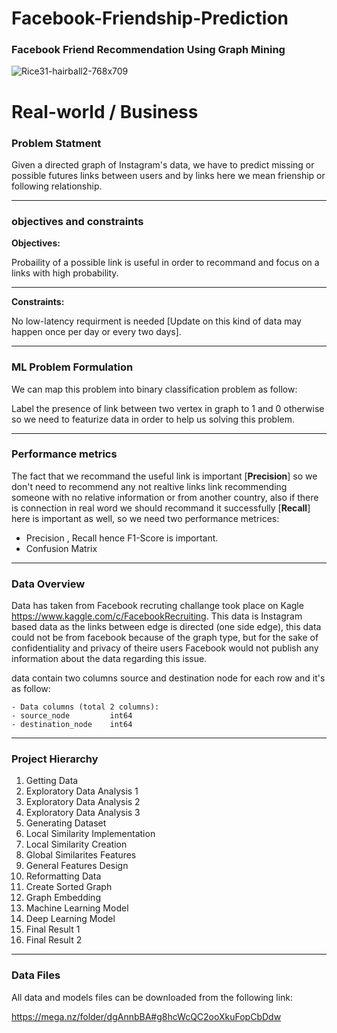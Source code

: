 # Facebook-Friendship-Prediction
### Facebook Friend Recommendation Using Graph Mining

![Rice31-hairball2-768x709](https://user-images.githubusercontent.com/91129320/148690128-0abd9e71-6735-4c1e-82c0-c8b52ada8dc9.png)


# Real-world / Business

### Problem Statment

Given a directed graph of Instagram's data, we have to predict missing or possible futures links between users and by links here we mean frienship or following relationship.

*****************************

### objectives and constraints

**Objectives:**


Probaility of a possible link is useful in order to recommand and focus on a links with high probability.


*****************************

**Constraints:**

No low-latency requirment is needed [Update on this kind of data may happen once per day or every two days].

*****************************

### ML Problem Formulation


We can map this problem into binary classification problem as follow:

Label the presence of link between two vertex in graph to 1 and 0 otherwise so we need to featurize data in order to help us solving this problem.

*****************************

### Performance metrics

The fact that we recommand the useful link is important [**Precision**] so we don't need to recommend any not realtive links link recommending someone with no relative information or from another country, also if there is connection in real word we should recommand it successfully [**Recall**] here is important as well, so we need two performance metrices:


*   Precision , Recall hence F1-Score is important.
*   Confusion Matrix

*****************************

### Data Overview

Data has taken from Facebook recruting challange took place on Kagle https://www.kaggle.com/c/FacebookRecruiting.
This data is Instagram based data as the links between edge is directed (one side edge), this data could not be from facebook because of the graph type, but for the sake of confidentiality and privacy of theire users Facebook would not publish any information about the data regarding this issue.

data contain two columns source and destination node for each row and it's as follow:
    
    - Data columns (total 2 columns):  
    - source_node         int64  
    - destination_node    int64 

*****************************

### Project Hierarchy

1. Getting Data
2. Exploratory Data Analysis 1
3. Exploratory Data Analysis 2
4. Exploratory Data Analysis 3
5. Generating Dataset
6. Local Similarity Implementation
7. Local Similarity Creation
8. Global Similarites Features
9. General Features Design
10. Reformatting Data
11. Create Sorted Graph
12. Graph Embedding
13. Machine Learning Model
14. Deep Learning Model
15. Final Result 1
16. Final Result 2

*****************************

### Data Files

All data and models files can be downloaded from the following link:

https://mega.nz/folder/dgAnnbBA#g8hcWcQC2ooXkuFopCbDdw

